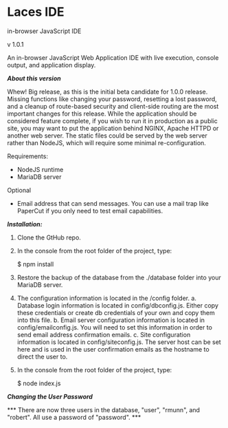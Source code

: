 # Laces IDE
in-browser JavaScript IDE

v 1.0.1

An in-browser JavaScript Web Application IDE with live execution, console output, and application display.


***About this version***


Whew! Big release, as this is the initial beta candidate for 1.0.0 release. Missing functions like changing your password, resetting a lost password, and a cleanup of route-based security and client-side routing are the most important changes for this release. While the application should be considered feature complete, if you wish to run it in production as a public site, you may want to put the application behind NGINX, Apache HTTPD or another web server. The static files could be served by the web server rather than NodeJS, which will require some minimal re-configuration.


Requirements:

* NodeJS runtime
* MariaDB server

Optional
* Email address that can send messages. You can use a mail trap like PaperCut if you only need to test email capabilities.

***Installation:***

1. Clone the GtHub repo.

2. In the console from the root folder of the project, type:

    $ npm install

3. Restore the backup of the database from the ./database folder into your MariaDB server.

4. The configuration information is located in the /config folder.
    a. Database login information is located in config/dbconfig.js. Either copy these credentials or create db credentials of your own and copy them into this file.
    b. Email server configuration information is located in config/emailconfig.js. You will need to set this information in order to send email address confirmation emails.
    c. Site configuration information is located in config/siteconfig.js. The server host can be set here and is used in the user confirmation emails as the hostname to direct the user to.


5. In the console from the root folder of the project, type:

    $ node index.js

***Changing the User Password***


*** There are now three users in the database, "user", "rmunn", and "robert". All use a password of "password". ***
